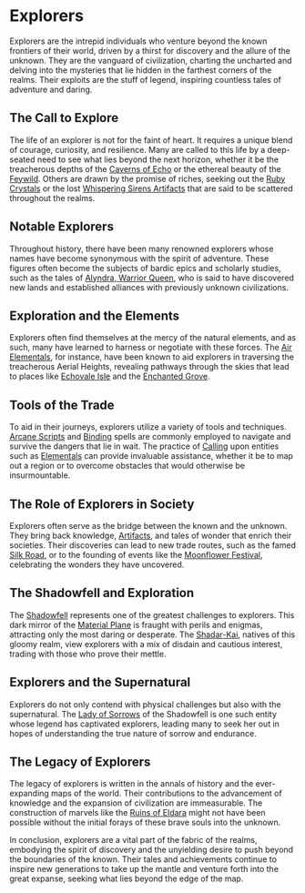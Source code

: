 # Explorers

Explorers are the intrepid individuals who venture beyond the known frontiers of their world, driven by a thirst for discovery and the allure of the unknown. They are the vanguard of civilization, charting the uncharted and delving into the mysteries that lie hidden in the farthest corners of the realms. Their exploits are the stuff of legend, inspiring countless tales of adventure and daring.

## The Call to Explore

The life of an explorer is not for the faint of heart. It requires a unique blend of courage, curiosity, and resilience. Many are called to this life by a deep-seated need to see what lies beyond the next horizon, whether it be the treacherous depths of the [Caverns of Echo](Caverns%20of%20Echo.md) or the ethereal beauty of the [Feywild](Feywild.md). Others are drawn by the promise of riches, seeking out the [Ruby Crystals](Ruby%20Crystals.md) or the lost [Whispering Sirens Artifacts](Whispering%20Sirens%20Artifacts.md) that are said to be scattered throughout the realms.

## Notable Explorers

Throughout history, there have been many renowned explorers whose names have become synonymous with the spirit of adventure. These figures often become the subjects of bardic epics and scholarly studies, such as the tales of [Alyndra, Warrior Queen](Alyndra%2C%20Warrior%20Queen.md), who is said to have discovered new lands and established alliances with previously unknown civilizations.

## Exploration and the Elements

Explorers often find themselves at the mercy of the natural elements, and as such, many have learned to harness or negotiate with these forces. The [Air Elementals](Air%20Elementals.md), for instance, have been known to aid explorers in traversing the treacherous Aerial Heights, revealing pathways through the skies that lead to places like [Echovale Isle](Echovale%20Isle.md) and the [Enchanted Grove](Enchanted%20Grove.md).

## Tools of the Trade

To aid in their journeys, explorers utilize a variety of tools and techniques. [Arcane Scripts](Arcane%20Scripts.md) and [Binding](Binding.md) spells are commonly employed to navigate and survive the dangers that lie in wait. The practice of [Calling](Calling.md) upon entities such as [Elementals](Elementals.md) can provide invaluable assistance, whether it be to map out a region or to overcome obstacles that would otherwise be insurmountable.

## The Role of Explorers in Society

Explorers often serve as the bridge between the known and the unknown. They bring back knowledge, [Artifacts](Artifacts.md), and tales of wonder that enrich their societies. Their discoveries can lead to new trade routes, such as the famed [Silk Road](Silk%20Road.md), or to the founding of events like the [Moonflower Festival](Moonflower%20Festival.md), celebrating the wonders they have uncovered.

## The Shadowfell and Exploration

The [Shadowfell](Shadowfell.md) represents one of the greatest challenges to explorers. This dark mirror of the [Material Plane](Material%20Plane.md) is fraught with perils and enigmas, attracting only the most daring or desperate. The [Shadar-Kai](Shadar-Kai.md), natives of this gloomy realm, view explorers with a mix of disdain and cautious interest, trading with those who prove their mettle.

## Explorers and the Supernatural

Explorers do not only contend with physical challenges but also with the supernatural. The [Lady of Sorrows](Lady%20of%20Sorrows.md) of the Shadowfell is one such entity whose legend has captivated explorers, leading many to seek her out in hopes of understanding the true nature of sorrow and endurance.

## The Legacy of Explorers

The legacy of explorers is written in the annals of history and the ever-expanding maps of the world. Their contributions to the advancement of knowledge and the expansion of civilization are immeasurable. The construction of marvels like the [Ruins of Eldara](Ruins%20of%20Eldara.md) might not have been possible without the initial forays of these brave souls into the unknown.

In conclusion, explorers are a vital part of the fabric of the realms, embodying the spirit of discovery and the unyielding desire to push beyond the boundaries of the known. Their tales and achievements continue to inspire new generations to take up the mantle and venture forth into the great expanse, seeking what lies beyond the edge of the map.